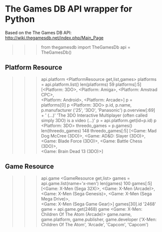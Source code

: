 # The Games DB API wrapper for Python

Based on the The Games DB API: http://wiki.thegamesdb.net/index.php/Main_Page

>>> from thegamesdb import TheGamesDb
>>> api = TheGamesDb()

## Platform Resource

>>> api.platform
<PlatformResource get,list,games>
>>> platforms = api.platform.list()
>>> len(platforms)
59
>>> platforms[:5]
[<Platform: 3DO>, <Platform: Amiga>, <Platform: Amstrad CPC>, \
<Platform: Android>, <Platform: Arcade>]
>>> p = platforms[0]
>>> p
<Platform: 3DO>
>>> p.id, p.name, p.manufacturer
('25', '3DO', 'Panasonic')
>>> p.overview[:69] + ' (...)'
'The 3DO Interactive Multiplayer (often called simply 3DO) is a video  (...)'
>>> p = api.platform.get(id=p.id)
>>> p
<Platform: 3DO>
>>> threedo_games = p.games()
>>> len(threedo_games)
148
>>> threedo_games[:5]
[<Game: Mad Dog McCree (3DO)>, <Game: AD&D: Slayer (3DO)>, \
<Game: Blade Force (3DO)>, <Game: Battle Chess (3DO)>, \
<Game: Brain Dead 13 (3DO)>]


## Game Resource

>>> api.game
<GameResource get,list>
>>> games = api.game.list(name='x-men')
>>> len(games)
100
>>> games[:5]
[<Game: X-Men (Sega 32X)>, <Game: X-Men (Arcade)>, \
<Game: X-Men (Sega Genesis)>, <Game: X-Men (Sega Mega Drive)>, \
<Game: X-Men (Sega Game Gear)>]
>>> games[30].id
'2468'
>>> game = api.game.get(2468)
>>> game
<Game: X-Men: Children Of The Atom (Arcade)>
>>> game.name, game.platform, game.publisher, game.developer
('X-Men: Children Of The Atom', 'Arcade', 'Capcom', 'Capcom')

